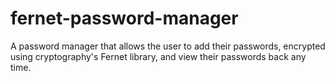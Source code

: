 # fernet-password-manager
A password manager that allows the user to add their passwords, encrypted using cryptography's Fernet library, and view their passwords back any time.
